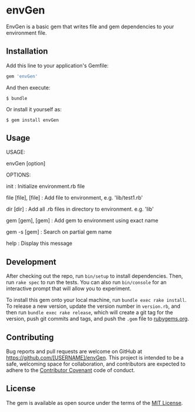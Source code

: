 # envGen

EnvGen is a basic gem that writes file and gem dependencies to your environment file.

## Installation

Add this line to your application's Gemfile:

```ruby
gem 'envGen'
```

And then execute:

    $ bundle

Or install it yourself as:

    $ gem install envGen

## Usage

USAGE:

envGen [option]



OPTIONS:

init                : Initialize environment.rb file

file [file], [file] : Add file to environment, e.g. 'lib/test1.rb'

dir [dir]           : Add all .rb files in directory to environment. e.g. 'lib'

gem [gem], [gem]    : Add gem to environment using exact name

gem -s [gem]        : Search on partial gem name

help                : Display this message

## Development

After checking out the repo, run `bin/setup` to install dependencies. Then, run `rake spec` to run the tests. You can also run `bin/console` for an interactive prompt that will allow you to experiment.

To install this gem onto your local machine, run `bundle exec rake install`. To release a new version, update the version number in `version.rb`, and then run `bundle exec rake release`, which will create a git tag for the version, push git commits and tags, and push the `.gem` file to [rubygems.org](https://rubygems.org).

## Contributing

Bug reports and pull requests are welcome on GitHub at https://github.com/[USERNAME]/envGen. This project is intended to be a safe, welcoming space for collaboration, and contributors are expected to adhere to the [Contributor Covenant](http://contributor-covenant.org) code of conduct.


## License

The gem is available as open source under the terms of the [MIT License](http://opensource.org/licenses/MIT).
